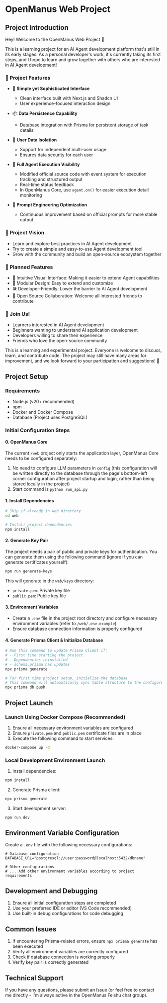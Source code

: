# OpenManus Web Project

## Project Introduction

Hey! Welcome to the OpenManus Web Project 👋

This is a learning project for an AI Agent development platform that's still in its early stages. As a personal developer's work, it's currently taking its first steps, and I hope to learn and grow together with others who are interested in AI Agent development!

### 🚀 Project Features

- 💫 **Simple yet Sophisticated Interface**

  - Clean interface built with Next.js and Shadcn UI
  - User experience-focused interaction design

- 📦 **Data Persistence Capability**

  - Database integration with Prisma for persistent storage of task details

- 👥 **User Data Isolation**

  - Support for independent multi-user usage
  - Ensures data security for each user

- 🔄 **Full Agent Execution Visibility**

  - Modified official source code with event system for execution tracking and structured output
  - Real-time status feedback
  - In OpenManus Core, use `agent.on()` for easier execution detail monitoring

- 🎯 **Prompt Engineering Optimization**
  - Continuous improvement based on official prompts for more stable output

### 🌟 Project Vision

- Learn and explore best practices in AI Agent development
- Try to create a simple and easy-to-use Agent development tool
- Grow with the community and build an open-source ecosystem together

### 🎯 Planned Features

- 🎨 Intuitive Visual Interface: Making it easier to extend Agent capabilities
- 🔌 Modular Design: Easy to extend and customize
- 🛠 Developer-Friendly: Lower the barrier to AI Agent development
- 🤝 Open Source Collaboration: Welcome all interested friends to contribute

### 🎁 Join Us!

- Learners interested in AI Agent development
- Beginners wanting to understand AI application development
- Developers willing to share their experience
- Friends who love the open-source community

This is a learning and experimental project. Everyone is welcome to discuss, learn, and contribute code. The project may still have many areas for improvement, and we look forward to your participation and suggestions! 🌱

## Project Setup

### Requirements

- Node.js (v20+ recommended)
- npm
- Docker and Docker Compose
- Database (Project uses PostgreSQL)

### Initial Configuration Steps

#### 0. **OpenManus Core**

The current `/web` project only starts the application layer, OpenManus Core needs to be configured separately:

1. No need to configure LLM parameters in `config` (this configuration will be written directly to the database through the page's bottom-left corner configuration after project startup and login, rather than being stored locally in the project)
2. Start command is `python run_api.py`

#### 1. **Install Dependencies**

```bash
# Skip if already in web directory
cd web

# Install project dependencies
npm install
```

#### 2. **Generate Key Pair**

The project needs a pair of public and private keys for authentication. You can generate them using the following command (ignore if you can generate certificates yourself):

```bash
npm run generate-keys
```

This will generate in the `web/keys` directory:

- `private.pem`: Private key file
- `public.pem`: Public key file

#### 3. **Environment Variables**

- Create a `.env` file in the project root directory and configure necessary environment variables (refer to `/web/.env.example`)
- Ensure database connection information is properly configured

#### 4. **Generate Prisma Client & Initialize Database**

```bash
# Run this command to update Prisma Client if:
# - First time starting the project
# - Dependencies reinstalled
# - schema.prisma has updates
npx prisma generate

# For first time project setup, initialize the database
# This command will automatically sync table structure to the configured database
npx prisma db push
```

## Project Launch

### Launch Using Docker Compose (Recommended)

1. Ensure all necessary environment variables are configured
2. Ensure `private.pem` and `public.pem` certificate files are in place
3. Execute the following command to start services:

```bash
docker-compose up -d
```

### Local Development Environment Launch

1. Install dependencies:

```bash
npm install
```

2. Generate Prisma client:

```bash
npx prisma generate
```

3. Start development server:

```bash
npm run dev
```

## Environment Variable Configuration

Create a `.env` file with the following necessary configurations:

```env
# Database configuration
DATABASE_URL="postgresql://user:password@localhost:5432/dbname"

# Other configurations
# ... Add other environment variables according to project requirements
```

## Development and Debugging

1. Ensure all initial configuration steps are completed
2. Use your preferred IDE or editor (VS Code recommended)
3. Use built-in debug configurations for code debugging

## Common Issues

1. If encountering Prisma-related errors, ensure `npx prisma generate` has been executed
2. Verify all environment variables are correctly configured
3. Check if database connection is working properly
4. Verify key pair is correctly generated

## Technical Support

If you have any questions, please submit an Issue (or feel free to contact me directly - I'm always active in the OpenManus Feishu chat group).
